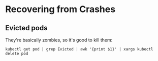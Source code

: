 # Recovering from Crashes

## Evicted pods

They're basically zombies, so it's good to kill them: 

    kubectl get pod | grep Evicted | awk '{print $1}' | xargs kubectl delete pod

